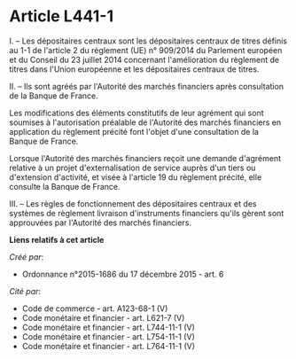 # Article L441-1

I. – Les dépositaires centraux sont les dépositaires centraux de titres définis au 1-1 de l'article 2 du règlement (UE) n°
909/2014 du Parlement européen et du Conseil du 23 juillet 2014 concernant l'amélioration du règlement de titres dans l'Union
européenne et les dépositaires centraux de titres.

II. – Ils sont agréés par l'Autorité des marchés financiers après consultation de la Banque de France.

Les modifications des éléments constitutifs de leur agrément qui sont soumises à l'autorisation préalable de l'Autorité des
marchés financiers en application du règlement précité font l'objet d'une consultation de la Banque de France.

Lorsque l'Autorité des marchés financiers reçoit une demande d'agrément relative à un projet d'externalisation de service
auprès d'un tiers ou d'extension d'activité, et visée à l'article 19 du règlement précité, elle consulte la Banque de France.

III. – Les règles de fonctionnement des dépositaires centraux et des systèmes de règlement livraison d'instruments financiers
qu'ils gèrent sont approuvées par l'Autorité des marchés financiers.

**Liens relatifs à cet article**

_Créé par_:

  - Ordonnance n°2015-1686 du 17 décembre 2015 - art. 6

_Cité par_:

  - Code de commerce - art. A123-68-1 (V)
  - Code monétaire et financier - art. L621-7 (V)
  - Code monétaire et financier - art. L744-11-1 (V)
  - Code monétaire et financier - art. L754-11-1 (V)
  - Code monétaire et financier - art. L764-11-1 (V)
